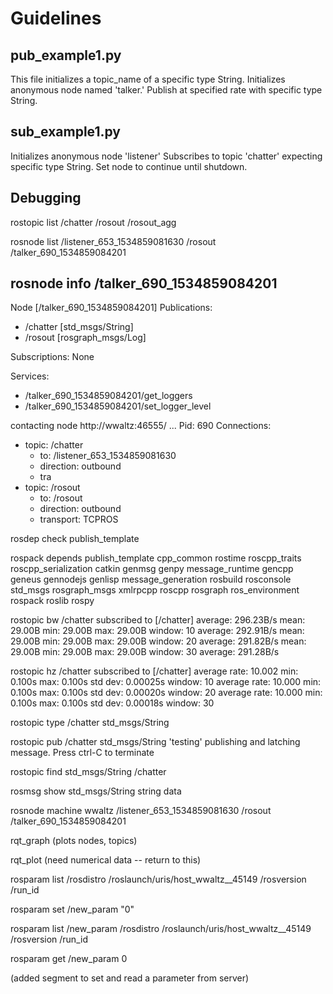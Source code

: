 # Guidelines

## pub_example1.py

This file initializes a topic_name of a specific type String.
Initializes anonymous node named 'talker.'
Publish at specified rate with specific type String.

## sub_example1.py

Initializes anonymous node 'listener'
Subscribes to topic 'chatter' expecting specific type String.
Set node to continue until shutdown.

## Debugging

rostopic list
    /chatter
    /rosout
    /rosout_agg

rosnode list
    /listener_653_1534859081630
    /rosout
    /talker_690_1534859084201

rosnode info /talker_690_1534859084201 
-----------------------------------------------------------------------
Node [/talker_690_1534859084201]
Publications: 
 * /chatter [std_msgs/String]
 * /rosout [rosgraph_msgs/Log]

Subscriptions: None

Services: 
 * /talker_690_1534859084201/get_loggers
 * /talker_690_1534859084201/set_logger_level


contacting node http://wwaltz:46555/ ...
Pid: 690
Connections:
 * topic: /chatter
    * to: /listener_653_1534859081630
    * direction: outbound
    * tra
 * topic: /rosout
    * to: /rosout
    * direction: outbound
    * transport: TCPROS


rosdep check publish_template

rospack depends publish_template
    cpp_common
    rostime
    roscpp_traits
    roscpp_serialization
    catkin
    genmsg
    genpy
    message_runtime
    gencpp
    geneus
    gennodejs
    genlisp
    message_generation
    rosbuild
    rosconsole
    std_msgs
    rosgraph_msgs
    xmlrpcpp
    roscpp
    rosgraph
    ros_environment
    rospack
    roslib
    rospy


rostopic bw /chatter
    subscribed to [/chatter]
    average: 296.23B/s
        mean: 29.00B min: 29.00B max: 29.00B window: 10
    average: 292.91B/s
        mean: 29.00B min: 29.00B max: 29.00B window: 20
    average: 291.82B/s
        mean: 29.00B min: 29.00B max: 29.00B window: 30
    average: 291.28B/s

rostopic hz /chatter 
    subscribed to [/chatter]
    average rate: 10.002
        min: 0.100s max: 0.100s std dev: 0.00025s window: 10
    average rate: 10.000
        min: 0.100s max: 0.100s std dev: 0.00020s window: 20
    average rate: 10.000
        min: 0.100s max: 0.100s std dev: 0.00018s window: 30

rostopic type /chatter
    std_msgs/String


rostopic pub /chatter std_msgs/String 'testing'
    publishing and latching message. Press ctrl-C to terminate

rostopic find std_msgs/String 
    /chatter

rosmsg show std_msgs/String
    string data


rosnode machine wwaltz
    /listener_653_1534859081630
    /rosout
    /talker_690_1534859084201

rqt_graph (plots nodes, topics)

rqt_plot (need numerical data -- return to this)


rosparam list
    /rosdistro
    /roslaunch/uris/host_wwaltz__45149
    /rosversion
    /run_id

rosparam set /new_param "0"

rosparam list
    /new_param
    /rosdistro
    /roslaunch/uris/host_wwaltz__45149
    /rosversion
    /run_id

rosparam get /new_param
    0


(added segment to set and read a parameter from server)